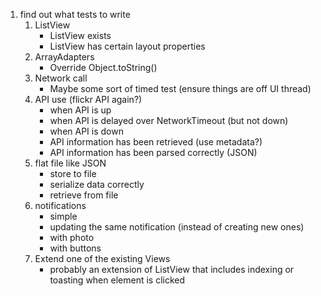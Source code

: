 
1. find out what tests to write
    1. ListView
        - ListView exists
        - ListView has certain layout properties
    2. ArrayAdapters
        - Override Object.toString()
    3. Network call
        - Maybe some sort of timed test (ensure things are off UI thread)
    4. API use (flickr API again?)
        - when API is up
        - when API is delayed over NetworkTimeout (but not down)
        - when API is down
        - API information has been retrieved (use metadata?)
        - API information has been parsed correctly (JSON)
    5. flat file like JSON
        - store to file
        - serialize data correctly
        - retrieve from file
    6. notifications
        - simple
        - updating the same notification (instead of creating new ones)
        - with photo
        - with buttons
    7. Extend one of the existing Views
        - probably an extension of ListView that includes indexing or toasting when element is clicked
